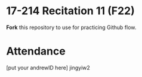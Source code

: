 # 17-214 Recitation 11 (F22)
**Fork** this repository to use for practicing Github flow.

# Attendance
[put your andrewID here] jingyiw2